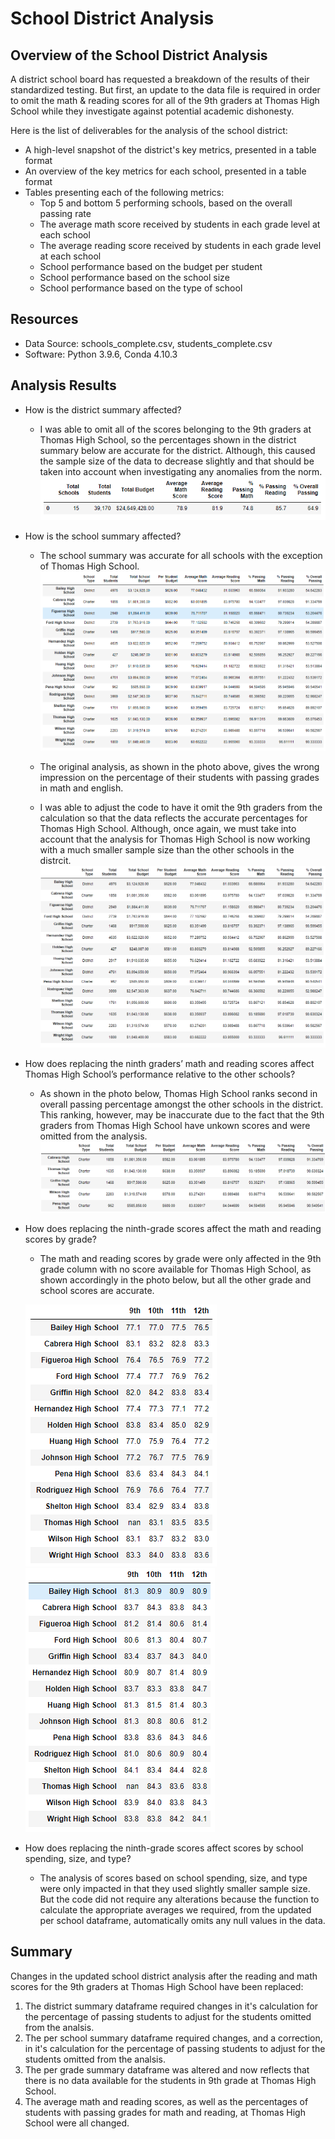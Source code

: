 # School District Analysis

## Overview of the School District Analysis
A district school board has requested a breakdown of the results of their standardized testing. But first, an update to the data file is required in order to omit the math & reading scores for all of the 9th graders at Thomas High School while they investigate against potential academic dishonesty.

Here is the list of deliverables for the analysis of the school district: 

- A high-level snapshot of the district's key metrics, presented in a table format
- An overview of the key metrics for each school, presented in a table format
- Tables presenting each of the following metrics:
	- Top 5 and bottom 5 performing schools, based on the overall passing rate
	- The average math score received by students in each grade level at each school
	- The average reading score received by students in each grade level at each school
	- School performance based on the budget per student
	- School performance based on the school size 
	- School performance based on the type of school

## Resources
- Data Source: schools_complete.csv, students_complete.csv
- Software: Python 3.9.6, Conda 4.10.3

## Analysis Results
- How is the district summary affected?
	- I was able to omit all of the scores belonging to the 9th graders at Thomas High School, so the percentages shown in the district summary below are accurate for the district. Although, this caused the sample size of the data to decrease slightly and that should be taken into account when investigating any anomalies from the norm.
	![District_Summary](challenge/resources/district_summary_df.PNG)

- How is the school summary affected?
	- The school summary was accurate for all schools with the exception of Thomas High School. 
	![Per_School_Summary](challenge/resources/per_school_summary_df.PNG)
	
	- The original analysis, as shown in the photo above, gives the wrong impression on the percentage of their students with passing grades in math and english.
	- I was able to adjust the code to have it omit the 9th graders from the calculation so that the data reflects the accurate percentages for Thomas High School. Although, once again, we must take into account that the analysis for Thomas High School is now working with a much smaller sample size than the other schools in the distrcit.
	![Per_School_Summary_Updated](challenge/resources/per_school_summary_updated_df.PNG)

- How does replacing the ninth graders’ math and reading scores affect Thomas High School’s performance relative to the other schools?
	- As shown in the photo below, Thomas High School ranks second in overall passing percentage amongst the other schools in the district. This ranking, however, may be inaccurate due to the fact that the 9th graders from Thomas High School have unkown scores and were omitted from the analysis.
	![Top_Schools](challenge/resources/top_schools_df.PNG)

- How does replacing the ninth-grade scores affect the math and reading scores by grade?
	- The math and reading scores by grade were only affected in the 9th grade column with no score available for Thomas High School, as shown accordingly in the photo below, but all the other grade and school scores are accurate.

	![Math_Scores_By_Grade](challenge/resources/math_scores_by_grade_df.PNG)
	![Reading_Scores_By_Grade](challenge/resources/reading_scores_by_grade_df.PNG)

- How does replacing the ninth-grade scores affect scores by school spending, size, and type?
	- The analysis of scores based on school spending, size, and type were only impacted in that they used slightly smaller sample size. But the code did not require any alterations because the function to calculate the appropriate averages we required, from the updated per school dataframe, automatically omits any null values in the data.

## Summary
Changes in the updated school district analysis after the reading and math scores for the 9th graders at Thomas High School have been replaced:
1. The district summary dataframe required changes in it's calculation for the percentage of passing students to adjust for the students omitted from the analsis.
2. The per school summary dataframe required changes, and a correction, in it's calculation for the percentage of passing students to adjust for the students omitted from the analsis.
3. The per grade summary dataframe was altered and now reflects that there is no data available for the students in 9th grade at Thomas High School.
4. The average math and reading scores, as well as the percentages of students with passing grades for math and reading, at Thomas High School were all changed.
